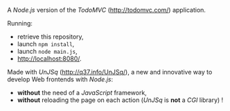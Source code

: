 A *Node.js* version of the *TodoMVC* (<http://todomvc.com/>) application.

Running:
* retrieve this repository,
* launch `npm install`,
* launch `node main.js`,
* <http://localhost:8080/>.

Made with *UnJSq* (<http://q37.info/UnJSq/>), a new and innovative  way to develop Web frontends with *Node.js*:
* **without** the need of a *JavaScript* framework,
* **without** reloading the page on each action (*UnJSq* is **not** a *CGI* library) !











